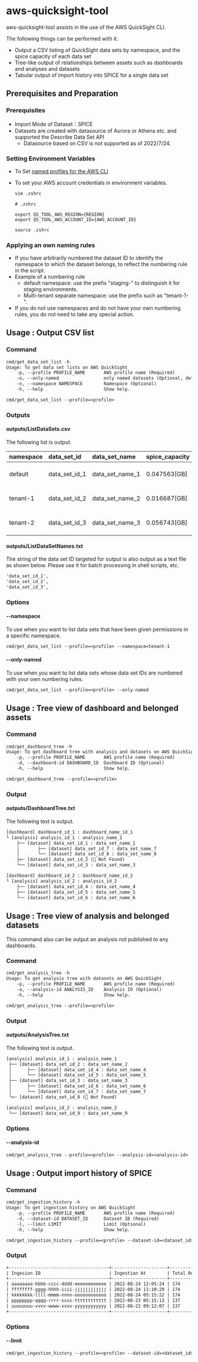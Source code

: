 # aws-quicksight-tool

aws-quicksight-tool assists in the use of the AWS QuickSight CLI.

The following things can be performed with it.

* Output a CSV listing of QuickSight data sets by namespace, and the spice capacity of each data set
* Tree-like output of relationships between assets such as dashboards and analyses and datasets
* Tabular output of import history into SPICE for a single data set

## Prerequisites and Preparation

### Prerequisites

* Import Mode of Dataset：SPICE
* Datasets are created with datasource of Aurora or Athena etc. and supported the Describe Data Set API
  * Datasource based on CSV is not supported as of 2022/7/24.

### Setting Environment Variables

* To Set [named profiles for the AWS CLI](https://docs.aws.amazon.com/cli/latest/userguide/cli-configure-profiles.html)
* To set your AWS account credentials in environment variables.

  ```txt
  vim .zshrc
  ```

  ```
  # .zshrc

  export QS_TOOL_AWS_REGION={REGION}
  export QS_TOOL_AWS_ACCOUNT_ID={AWS_ACCOUNT_ID}
  ```

  ```txt
  source .zshrc
  ```

### Applying an own naming rules

* If you have arbitrarily numbered the dataset ID to identify the namespace to which the dataset belongs, to reflect the numbering rule in the script.
* Example of a numbering rule
  * default namespace: use the prefix "staging-" to distinguish it for staging environments.
  * Multi-tenant separate namespace: use the prefix such as "tenant-1-".
* If you do not use namespaces and do not have your own numbering rules, you do not need to take any special action.

## Usage : Output CSV list

### Command

```txt
cmd/get_data_set_list -h
Usage: To get data set lists on AWS QuickSight
    -p, --profile PROFILE_NAME       AWS profile name (Required)
    -o, --only-named                 only named datasets (Optional, default: false)
    -n, --namespace NAMESPACE        Namespace (Optional)
    -h, --help                       Show help.

cmd/get_data_set_list --profile=<profile>
```

### Outputs

#### outputs/ListDataSets.csv

The following list is output.

|namespace|data_set_id|data_set_name|spice_capacity|permissions_to_default|created_at|last_updated_at|
|:----|:----|:----|:----|:----|:----|:----|
|default|data_set_id_1|data_set_name_1|0.047563[GB]|✅|2022-06-20 18:44:10|2022-07-24 05:17:34|
|tenant-1|data_set_id_2|data_set_name_2|0.016687[GB]|-|2022-07-20 11:01:46|2022-07-24 05:18:10|
|tenant-2|data_set_id_3|data_set_name_3|0.056743[GB]|-|2022-07-20 11:01:46|2022-07-24 05:18:10|

#### outputs/ListDataSetNames.txt

The string of the data set ID targeted for output is also output as a text file as shown below. Please use it for batch processing in shell scripts, etc.

```txt
'data_set_id_1',
'data_set_id_2',
'data_set_id_3',
```

### Options

#### --namespace

To use when you want to list data sets that have been given permissions in a specific namespace.

```txt
cmd/get_data_set_list --profile=<profile> --namespace=tenant-1
```

#### --only-named

To use when you want to list data sets whose data set IDs are numbered with your own numbering rules.

```txt
cmd/get_data_set_list --profile=<profile> --only-named
```

## Usage : Tree view of dashboard and belonged assets

### Command

```txt
cmd/get_dashboard_tree -h
Usage: To get dashboard tree with analysis and datasets on AWS QuickSight
    -p, --profile PROFILE_NAME       AWS profile name (Required)
    -d, --dashboard-id DASHBOARD_ID  Dashboard ID (Optional)
    -h, --help                       Show help.

cmd/get_dashboard_tree --profile=<profile>
```

### Output

#### **outputs/DashboardTree.txt**

The following text is output.

```txt
[dashboard] dashboard_id_1 : dashboard_name_id_1
└ [analysis] analysis_id_1 : analysis_name_1
    ├── [dataset] data_set_id_1 : data_set_name_1
    │       ├── [dataset] data_set_id_7 : data_set_name_7
    │       └── [dataset] data_set_id_8 : data_set_name_8
    ├✕─ [dataset] data_set_id_2 (🚨 Not Found)
    └── [dataset] data_set_id_3 : data_set_name_3

[dashboard] dashboard_id_2 : dashboard_name_id_2
└ [analysis] analysis_id_2 : analysis_id_2
    ├── [dataset] data_set_id_4 : data_set_name_4
    ├── [dataset] data_set_id_5 : data_set_name_5
    └── [dataset] data_set_id_6 : data_set_name_6
```

## Usage : Tree view of analysis and belonged datasets

This command also can be output an analysis not published to any dashboards.

### Command

```txt
cmd/get_analysis_tree -h
Usage: To get analysis tree with datasets on AWS QuickSight
    -p, --profile PROFILE_NAME       AWS profile name (Required)
    -a, --analysis-id ANALYSIS_ID    Analysis ID (Optional)
    -h, --help                       Show help.

cmd/get_analysis_tree --profile=<profile>
```

### Output

#### **outputs/AnalysisTree.txt**

The following text is output.

```txt
[analysis] analysis_id_1 : analysis_name_1
 ├── [dataset] data_set_id_2 : data_set_name_2
 │      ├── [dataset] data_set_id_4 : data_set_name_4
 │      └── [dataset] data_set_id_5 : data_set_name_5
 ├── [dataset] data_set_id_3 : data_set_name_3
 │      ├── [dataset] data_set_id_6 : data_set_name_6
 │      └── [dataset] data_set_id_7 : data_set_name_7
 └✕─ [dataset] data_set_id_8 (🚨 Not Found)

[analysis] analysis_id_2 : analysis_name_2
 └── [dataset] data_set_id_9 : data_set_name_9
```

### Options

#### --analysis-id

```txt
cmd/get_analysis_tree --profile=<profile> --analysis-id=<analysis-id>
```

## Usage : Output import history of SPICE

### Command

```txt
cmd/get_ingestion_history -h                                                       
Usage: To get ingestion history on AWS QuickSight
    -p, --profile PROFILE_NAME       AWS profile name (Required)
    -d, --dataset-id DATASET_ID      Dataset ID (Required)
    -l, --limit LIMIT                Limit (Optional)
    -h, --help                       Show help.

cmd/get_ingestion_history --profile=<profile> --dataset-id=<dataset_id>
```

### Output

```txt
+--------------------------------------+---------------------+------------+-----------------------+
| Ingesion ID                          | Ingestion At        | Total Rows | Ingestion Size [GB]   |
+--------------------------------------+---------------------+------------+-----------------------+
| aaaaaaaa-bbbb-cccc-dddd-eeeeeeeeeeee | 2022-08-24 12:05:24 | 174        | 2.488028258085251e-05 |
| ffffffff-gggg-hhhh-iiii-jjjjjjjjjjjj | 2022-08-24 11:10:29 | 174        | 2.488028258085251e-05 |
| kkkkkkkk-llll-mmmm-nnnn-oooooooooooo | 2022-08-24 05:15:22 | 174        | 2.488028258085251e-05 |
| pppppppp-qqqq-rrrr-ssss-tttttttttttt | 2022-08-23 05:15:13 | 137        | 1.936499029397964e-05 |
| uuuuuuuu-vvvv-wwww-xxxx-yyyyyyyyyyyy | 2022-08-22 09:12:07 | 137        | 1.936499029397964e-05 |
+--------------------------------------+---------------------+------------+-----------------------+
```

### Options

#### --limit

```txt
cmd/get_ingestion_history --profile=<profile> --dataset-id=<dataset_id> --limit=<number>
```
